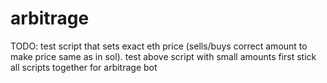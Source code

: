 # arbitrage

TODO:
test script that sets exact eth price (sells/buys correct amount to make price same as in sol).
test above script with small amounts first
stick all scripts together for arbitrage bot